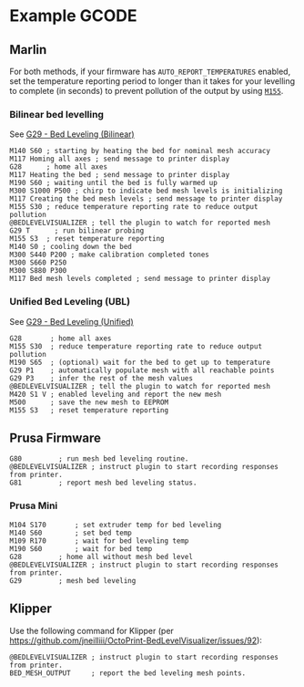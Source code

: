 # Example GCODE
## Marlin

For both methods, if your firmware has `AUTO_REPORT_TEMPERATURES` enabled, set the temperature reporting period to longer than it takes for your levelling to complete (in seconds) to prevent pollution of the output by using [`M155`](https://marlinfw.org/docs/gcode/M155.html).

### Bilinear bed levelling
See [G29 - Bed Leveling (Bilinear)](https://marlinfw.org/docs/gcode/G029-abl-bilinear.html)

```
M140 S60 ; starting by heating the bed for nominal mesh accuracy
M117 Homing all axes ; send message to printer display
G28      ; home all axes
M117 Heating the bed ; send message to printer display
M190 S60 ; waiting until the bed is fully warmed up
M300 S1000 P500 ; chirp to indicate bed mesh levels is initializing
M117 Creating the bed mesh levels ; send message to printer display
M155 S30 ; reduce temperature reporting rate to reduce output pollution
@BEDLEVELVISUALIZER	; tell the plugin to watch for reported mesh
G29 T	   ; run bilinear probing
M155 S3  ; reset temperature reporting
M140 S0 ; cooling down the bed
M300 S440 P200 ; make calibration completed tones
M300 S660 P250
M300 S880 P300
M117 Bed mesh levels completed ; send message to printer display
```

### Unified Bed Leveling (UBL)
See [G29 - Bed Leveling (Unified)](https://marlinfw.org/docs/gcode/G029-ubl.html)

```
G28       ; home all axes
M155 S30  ; reduce temperature reporting rate to reduce output pollution
M190 S65  ; (optional) wait for the bed to get up to temperature
G29 P1    ; automatically populate mesh with all reachable points
G29 P3    ; infer the rest of the mesh values
@BEDLEVELVISUALIZER	; tell the plugin to watch for reported mesh
M420 S1 V ; enabled leveling and report the new mesh
M500      ; save the new mesh to EEPROM
M155 S3   ; reset temperature reporting
```

## Prusa Firmware
```
G80			; run mesh bed leveling routine.
@BEDLEVELVISUALIZER	; instruct plugin to start recording responses from printer.
G81			; report mesh bed leveling status.
```

### Prusa Mini
```
M104 S170		; set extruder temp for bed leveling
M140 S60		; set bed temp
M109 R170		; wait for bed leveling temp
M190 S60		; wait for bed temp
G28			; home all without mesh bed level
@BEDLEVELVISUALIZER	; instruct plugin to start recording responses from printer.
G29			; mesh bed leveling 
```

## Klipper
Use the following command for Klipper (per https://github.com/jneilliii/OctoPrint-BedLevelVisualizer/issues/92):
```
@BEDLEVELVISUALIZER	; instruct plugin to start recording responses from printer.
BED_MESH_OUTPUT		; report the bed leveling mesh points.
```
